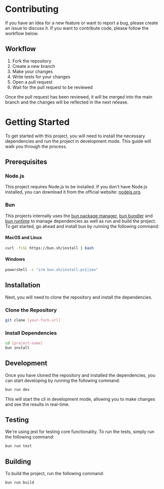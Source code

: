 # Contributing

If you have an idea for a new feature or want to report a bug, please create an issue to discuss it. If you want to contribute code, please follow the workflow below.

## Workflow

1. Fork the repository
2. Create a new branch
3. Make your changes
4. Write tests for your changes
5. Open a pull request
6. Wait for the pull request to be reviewed

Once the pull request has been reviewed, it will be merged into the main branch and the changes will be reflected in the next release.

# Getting Started

To get started with this project, you will need to install the necessary dependencies and run the project in development mode. This guide will walk you through the process.

## Prerequisites

### Node.js

This project requires Node.js to be installed. If you don't have Node.js installed, you can download it from the official website: [nodejs.org](https://nodejs.org/).

### Bun

This projects internally uses the [bun package manager](https://bun.sh/overview), [bun bundler](https://bun.sh/bundler) and [bun runtime](https://bun.sh/runtime) to manage dependencies as well as run and build the project. To get started, go ahead and install bun by running the following command:

#### MacOS and Linux

```bash
curl -fsSL https://bun.sh/install | bash
```

#### Windows

```bash
powershell -c "irm bun.sh/install.ps1|iex"
```

## Installation

Next, you will need to clone the repository and install the dependencies.

### Clone the Repository

```bash
git clone [your-fork-url]
```

### Install Dependencies

```bash
cd [project-name]
bun install
```

## Development

Once you have cloned the repository and installed the dependencies, you can start developing by running the following command:

```bash
bun run dev
```

This will start the cli in development mode, allowing you to make changes and see the results in real-time.

## Testing

We're using jest for testing core functionality. To run the tests, simply run the following command:

```bash
bun run test
```

## Building

To build the project, run the following command:

```bash
bun run build
```
